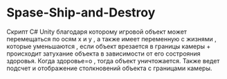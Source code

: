 # Spase-Ship-and-Destroy
Скрипт C# Unity благодаря которому игровой объект может перемещаться по осям х и у , а также имеет переменную с жизнями , которые уменьшаются , если объект врезается в границы камеры + происходит затухание объекта в зависимости от его сострояния здоровья. Когда здоровье=о , тогда объект уничтожается.
Также ведет подсчет и отображение столкновений объекта с границами камеры.
